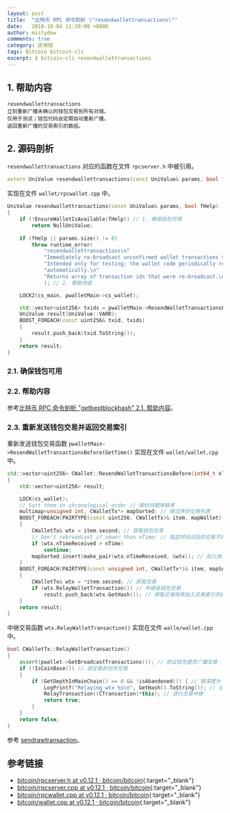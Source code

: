 ```yaml
---
layout: post
title:  "比特币 RPC 命令剖析 \"resendwallettransactions\""
date:   2018-10-04 11:20:08 +0800
author: mistydew
comments: true
category: 区块链
tags: Bitcoin bitcoin-cli
excerpt: $ bitcoin-cli resendwallettransactions
---
```

## 1. 帮助内容

```shell
resendwallettransactions
立刻重新广播未确认的钱包交易到所有对端。
仅用于测试；钱包代码会定期自动重新广播。
返回重新广播的交易索引的数组。
```

## 2. 源码剖析

`resendwallettransactions` 对应的函数在文件 `rpcserver.h` 中被引用。

```cpp
extern UniValue resendwallettransactions(const UniValue& params, bool fHelp);
```

实现在文件 `wallet/rpcwallet.cpp` 中。

```cpp
UniValue resendwallettransactions(const UniValue& params, bool fHelp)
{
    if (!EnsureWalletIsAvailable(fHelp)) // 1. 确保钱包可用
        return NullUniValue;
    
    if (fHelp || params.size() != 0)
        throw runtime_error(
            "resendwallettransactions\n"
            "Immediately re-broadcast unconfirmed wallet transactions to all peers.\n"
            "Intended only for testing; the wallet code periodically re-broadcasts\n"
            "automatically.\n"
            "Returns array of transaction ids that were re-broadcast.\n"
            ); // 2. 帮助内容

    LOCK2(cs_main, pwalletMain->cs_wallet);

    std::vector<uint256> txids = pwalletMain->ResendWalletTransactionsBefore(GetTime()); // 3. 重新发送钱包交易并返回交易索引
    UniValue result(UniValue::VARR);
    BOOST_FOREACH(const uint256& txid, txids)
    {
        result.push_back(txid.ToString());
    }
    return result;
}
```

### 2.1. 确保钱包可用

### 2.2. 帮助内容

参考[比特币 RPC 命令剖析 "getbestblockhash" 2.1. 帮助内容](/blog/2018/05/bitcoin-rpc-command-getbestblockhash.html#21-帮助内容)。

### 2.3. 重新发送钱包交易并返回交易索引

重新发送钱包交易函数 `pwalletMain->ResendWalletTransactionsBefore(GetTime()` 实现在文件 `wallet/wallet.cpp` 中。

```cpp
std::vector<uint256> CWallet::ResendWalletTransactionsBefore(int64_t nTime)
{
    std::vector<uint256> result;

    LOCK(cs_wallet);
    // Sort them in chronological order // 按时间顺序排序
    multimap<unsigned int, CWalletTx*> mapSorted; // 排过序的交易列表
    BOOST_FOREACH(PAIRTYPE(const uint256, CWalletTx)& item, mapWallet) // 遍历钱包交易映射列表
    {
        CWalletTx& wtx = item.second; // 获取钱包交易
        // Don't rebroadcast if newer than nTime: // 指定时间点后的交易不再广播
        if (wtx.nTimeReceived > nTime)
            continue;
        mapSorted.insert(make_pair(wtx.nTimeReceived, &wtx)); // 加入排过序的交易列表
    }
    BOOST_FOREACH(PAIRTYPE(const unsigned int, CWalletTx*)& item, mapSorted) // 遍历该交易列表
    {
        CWalletTx& wtx = *item.second; // 获取交易
        if (wtx.RelayWalletTransaction()) // 中继该钱包交易
            result.push_back(wtx.GetHash()); // 获取交易哈希加入交易索引列表
    }
    return result;
}
```

中继交易函数 `wtx.RelayWalletTransaction()` 实现在文件 `walle/wallet.cpp` 中。

```cpp
bool CWalletTx::RelayWalletTransaction()
{
    assert(pwallet->GetBroadcastTransactions()); // 验证钱包是否广播交易
    if (!IsCoinBase()) // 该交易非创币交易
    {
        if (GetDepthInMainChain() == 0 && !isAbandoned()) { // 链深度为 0（即未上链）且 未被标记为已抛弃
            LogPrintf("Relaying wtx %s\n", GetHash().ToString()); // 记录中继交易哈希
            RelayTransaction((CTransaction)*this); // 进行交易中继
            return true;
        }
    }
    return false;
}
```

参考 [sendrawtransaction](/blog/2018/07/bitcoin-rpc-command-sendrawtransaction.html)。

## 参考链接

* [bitcoin/rpcserver.h at v0.12.1 · bitcoin/bitcoin](https://github.com/bitcoin/bitcoin/blob/v0.12.1/src/rpcserver.h){:target="_blank"}
* [bitcoin/rpcserver.cpp at v0.12.1 · bitcoin/bitcoin](https://github.com/bitcoin/bitcoin/blob/v0.12.1/src/rpcserver.cpp){:target="_blank"}
* [bitcoin/rpcwallet.cpp at v0.12.1 · bitcoin/bitcoin](https://github.com/bitcoin/bitcoin/blob/v0.12.1/src/wallet/rpcwallet.cpp){:target="_blank"}
* [bitcoin/wallet.cpp at v0.12.1 · bitcoin/bitcoin](https://github.com/bitcoin/bitcoin/blob/v0.12.1/src/wallet/wallet.cpp){:target="_blank"}
